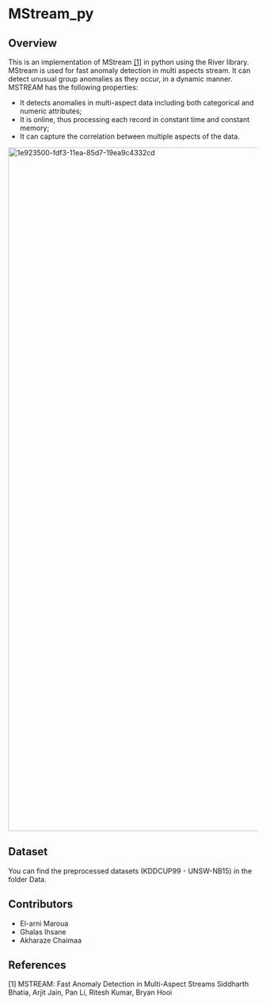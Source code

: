 # MStream_py

## Overview 
This is an implementation of MStream [[1]](#1) in python using the River library. 
MStream is used for fast anomaly detection in multi aspects stream. 
It can detect unusual group anomalies as they occur, in a dynamic manner. MSTREAM has the following properties: 
- It detects anomalies in multi-aspect data including both categorical and numeric attributes; 
- It is online, thus processing each record in constant time and constant memory; 
- It can capture the correlation between multiple aspects of the data.

<img width="1380" alt="1e923500-fdf3-11ea-85d7-19ea9c4332cd" src="https://user-images.githubusercontent.com/91777714/214274702-9dc09ba6-f009-4499-a750-686096814b4d.png">

## Dataset
You can find the preprocessed datasets (KDDCUP99 - UNSW-NB15) in the folder Data.

## Contributors
- El-arni Maroua
- Ghalas Ihsane
- Akharaze Chaimaa

## References
<a id="1">[1]</a> 
MSTREAM: Fast Anomaly Detection in Multi-Aspect Streams
Siddharth Bhatia, Arjit Jain, Pan Li, Ritesh Kumar, Bryan Hooi

